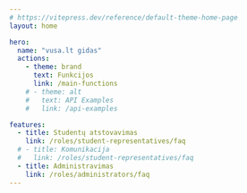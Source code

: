 ```yaml
---
# https://vitepress.dev/reference/default-theme-home-page
layout: home

hero:
  name: "vusa.lt gidas"
  actions:
    - theme: brand
      text: Funkcijos
      link: /main-functions
    # - theme: alt
    #   text: API Examples
    #   link: /api-examples

features:
  - title: Studentų atstovavimas
    link: /roles/student-representatives/faq
  # - title: Komunikacija
  #   link: /roles/student-representatives/faq
  - title: Administravimas
    link: /roles/administrators/faq
---
```

